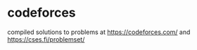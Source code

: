 # codeforces
compiled solutions to problems at https://codeforces.com/ and https://cses.fi/problemset/
